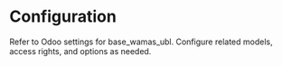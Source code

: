 # Configuration

Refer to Odoo settings for base_wamas_ubl. Configure related models, access rights, and options as needed.
